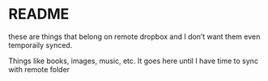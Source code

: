 # README

these are things that belong on remote dropbox and I don’t want them even temporaily synced. 

Things like books, images, music, etc. It goes here until I have time to sync with remote folder